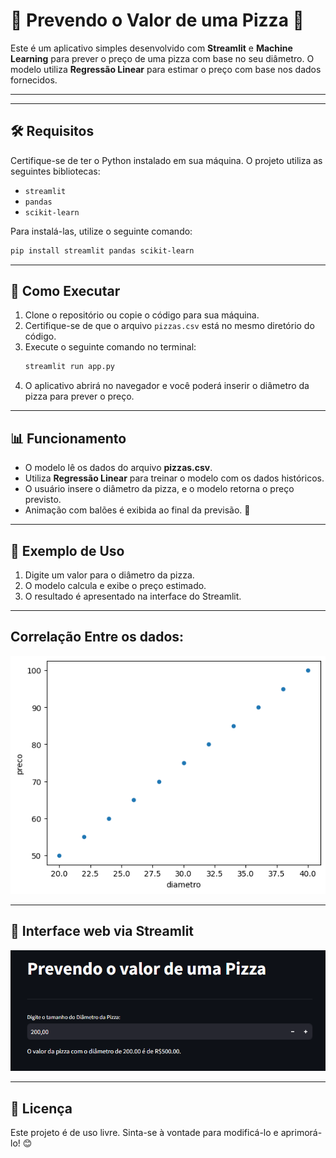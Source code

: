 # 📌 Prevendo o Valor de uma Pizza 🍕

Este é um aplicativo simples desenvolvido com **Streamlit** e **Machine Learning** para prever o preço de uma pizza com base no seu diâmetro. O modelo utiliza **Regressão Linear** para estimar o preço com base nos dados fornecidos.

---

---

## 🛠 Requisitos

Certifique-se de ter o Python instalado em sua máquina. O projeto utiliza as seguintes bibliotecas:

- `streamlit`
- `pandas`
- `scikit-learn`

Para instalá-las, utilize o seguinte comando:

```bash
pip install streamlit pandas scikit-learn
```

---

## 🚀 Como Executar

1. Clone o repositório ou copie o código para sua máquina.
2. Certifique-se de que o arquivo `pizzas.csv` está no mesmo diretório do código.
3. Execute o seguinte comando no terminal:
   ```bash
   streamlit run app.py
   ```
4. O aplicativo abrirá no navegador e você poderá inserir o diâmetro da pizza para prever o preço.

---

## 📊 Funcionamento

- O modelo lê os dados do arquivo **pizzas.csv**.
- Utiliza **Regressão Linear** para treinar o modelo com os dados históricos.
- O usuário insere o diâmetro da pizza, e o modelo retorna o preço previsto.
- Animação com balões é exibida ao final da previsão. 🎈

---

## 📌 Exemplo de Uso

1. Digite um valor para o diâmetro da pizza.
2. O modelo calcula e exibe o preço estimado.
3. O resultado é apresentado na interface do Streamlit.

---

## Correlação Entre os dados:
![Correlação Entre os dados](imagens/output.png)

---

## 📌 Interface web via Streamlit
![Texto Alternativo](imagens/streamlit.png)

---

## 📜 Licença

Este projeto é de uso livre. Sinta-se à vontade para modificá-lo e aprimorá-lo! 😊

